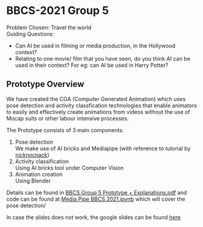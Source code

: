 # BBCS-2021 Group 5 

Problem Chosen: Travel the world \
Guiding Questions: 
- Can AI be used in filming or media production, in the Hollywood context?
- Relating to one movie/ film that you have seen, do you think AI can be used in their context? For eg: can AI be used in Harry Potter? 


## Prototype Overview
We have created the CGA (Computer Generated Animation) which uses pose detection and activity classfication technologies that enable animators to easily and effectively create animations from videos without the use of Mocap suits or other labour intensive processes. 

The Prototype consists of 3 main components: 
1. Pose detection \
   We make use of AI bricks and Mediapipe (with reference to tutorial by [nicknocnack](https://github.com/nicknochnack/Full-Body-Estimation-using-Media-Pipe-Holistic.git)) 
2. Activity classification\
   Using AI bricks tool under Computer Vision
3. Animation creation\
   Using Blender
  
Details can be found in [BBCS Group 5 Prototype + Explanations.pdf](https://github.com/4llysa/BBCS-2021/blob/ecf3e0fa5aa01f7bf9f021fc26a3b9fcc337b6fb/BBCS%20Group%205%20Prototype%20+%20Explanations.pdf) and code can be found at [Media Pipe BBCS 2021.ipynb](https://github.com/4llysa/BBCS-2021/blob/ecf3e0fa5aa01f7bf9f021fc26a3b9fcc337b6fb/Media%20Pipe%20BBCS%202021.ipynb) which will cover the pose detection/

In case the slides does not work, the google slides can be found [here](https://docs.google.com/presentation/d/1yj2A6oC5TuBLLEnKh7lcpUNMzpOodukbW9y9Lwae1fw/edit?usp=sharing)
